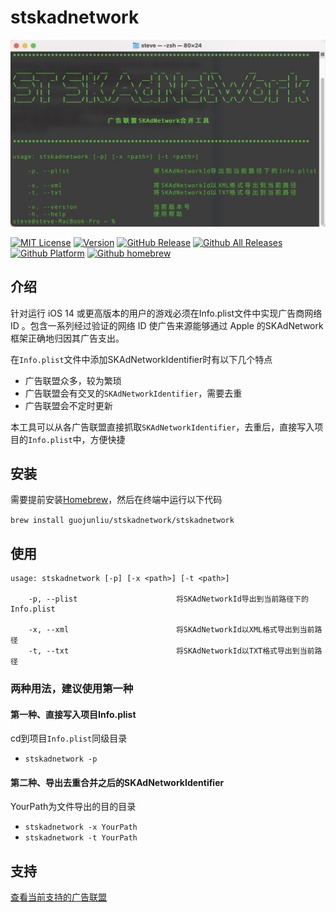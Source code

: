 # stskadnetwork

![Alt text](Image/1.png)

[![MIT License](https://img.shields.io/badge/license-MIT-brightgreen)](https://github.com/guojunliu/homebrew-stskadnetwork/blob/master/LICENSE)
[![Version](https://img.shields.io/badge/version-v2.0.0-blue)](https://github.com/guojunliu/homebrew-stskadnetwork)
[![GitHub Release](https://img.shields.io/badge/release-v2.0.0-orange)](https://github.com/guojunliu/homebrew-stskadnetwork)
[![Github All Releases](https://img.shields.io/badge/downloads-37KB-yellowgreen)](https://github.com/guojunliu/homebrew-stskadnetwork/raw/master/product/2.0.0/stskadnetwork_2.0.0.tar.gz)
[![Github Platform](https://img.shields.io/badge/platform-Linux-red)](https://github.com/guojunliu/homebrew-stskadnetwork)
[![Github homebrew](https://img.shields.io/badge/homebrew-v2.0.0-green)](https://github.com/guojunliu/homebrew-stskadnetwork)



## 介绍

针对运行 iOS 14 或更高版本的用户的游戏必须在Info.plist文件中实现广告商网络 ID 。包含一系列经过验证的网络 ID 使广告来源能够通过 Apple 的SKAdNetwork框架正确地归因其广告支出。

在`Info.plist`文件中添加SKAdNetworkIdentifier时有以下几个特点

- 广告联盟众多，较为繁琐
- 广告联盟会有交叉的`SKAdNetworkIdentifier`，需要去重
- 广告联盟会不定时更新

本工具可以从各广告联盟直接抓取`SKAdNetworkIdentifier`，去重后，直接写入项目的`Info.plist`中，方便快捷

## 安装

需要提前安装[Homebrew](https://brew.sh/)，然后在终端中运行以下代码

`brew install guojunliu/stskadnetwork/stskadnetwork`


## 使用

```
usage: stskadnetwork [-p] [-x <path>] [-t <path>]

    -p, --plist                      将SKAdNetworkId导出到当前路径下的Info.plist

    -x, --xml                        将SKAdNetworkId以XML格式导出到当前路径
    -t, --txt                        将SKAdNetworkId以TXT格式导出到当前路径
```

### 两种用法，建议使用第一种
#### 第一种、直接写入项目Info.plist

cd到项目`Info.plist`同级目录

- `stskadnetwork -p`

#### 第二种、导出去重合并之后的SKAdNetworkIdentifier

YourPath为文件导出的目的目录

- `stskadnetwork -x YourPath`
- `stskadnetwork -t YourPath `

## 支持

[查看当前支持的广告联盟](https://github.com/guojunliu/homebrew-stskadnetwork/blob/master/json/source.json)